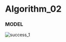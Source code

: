 # Algorithm_02
### MODEL 

![success_1](https://user-images.githubusercontent.com/80658183/121568224-6ed12600-ca5a-11eb-98d1-01cdf0bf2729.png)
